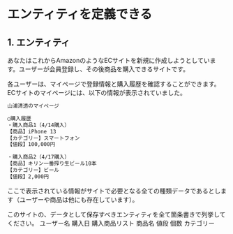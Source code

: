 # エンティティを定義できる

## 1. エンティティ

あなたはこれからAmazonのようなECサイトを新規に作成しようとしています。ユーザーが会員登録し、その後商品を購入できるサイトです。

各ユーザーは、マイページで登録情報と購入履歴を確認することができます。ECサイトのマイページには、以下の情報が表示されていました。

```html
山浦清透のマイページ

○購入履歴
・購入商品1（4/14購入）
【商品】iPhone 13
【カテゴリー】スマートフォン
【値段】100,000円

・購入商品2（4/17購入）
【商品】キリン一番搾り生ビール10本
【カテゴリー】ビール
【値段】2,000円
```

ここで表示されている情報がサイトで必要となる全ての種類データであるとします（ユーザーや商品は他にも存在しています）。

このサイトの、データとして保存すべきエンティティを全て箇条書きで列挙してください。
ユーザー名
購入日
購入商品リスト
商品名
値段
個数
カテゴリー
